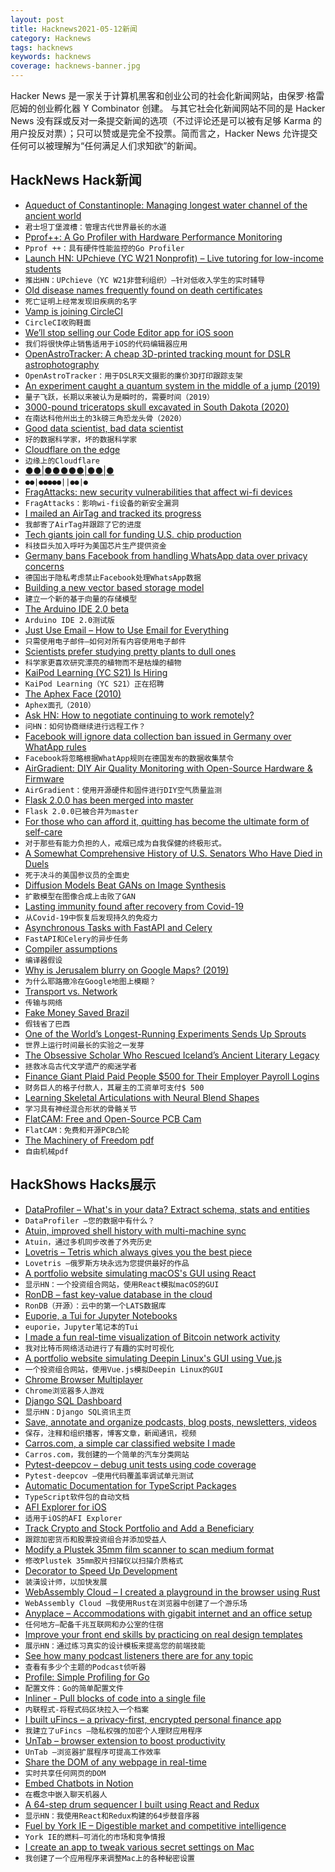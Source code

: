 ```yaml
---
layout: post
title: Hacknews2021-05-12新闻
category: Hacknews
tags: hacknews
keywords: hacknews
coverage: hacknews-banner.jpg
---
```


Hacker News 是一家关于计算机黑客和创业公司的社会化新闻网站，由保罗·格雷厄姆的创业孵化器 Y Combinator 创建。
与其它社会化新闻网站不同的是 Hacker News 没有踩或反对一条提交新闻的选项（不过评论还是可以被有足够 Karma 的用户投反对票）；只可以赞或是完全不投票。简而言之，Hacker News 允许提交任何可以被理解为“任何满足人们求知欲”的新闻。

## HackNews Hack新闻


- [Aqueduct of Constantinople: Managing longest water channel of the ancient world](https://phys.org/news/2021-05-aqueduct-constantinople-longest-channel-ancient.html)
- `君士坦丁堡渡槽：管理古代世界最长的水道`
- [Pprof++: A Go Profiler with Hardware Performance Monitoring](https://eng.uber.com/pprof-go-profiler/)
- `Pprof ++：具有硬件性能监控的Go Profiler`
- [Launch HN: UPchieve (YC W21 Nonprofit) – Live tutoring for low-income students](item?id=27118794)
- `推出HN：UPchieve（YC W21非营利组织）–针对低收入学生的实时辅导`
- [Old disease names frequently found on death certificates](http://www.usgennet.org/usa/ar/county/greene/olddiseases1.htm)
- `死亡证明上经常发现旧疾病的名字`
- [Vamp is joining CircleCI](https://blog.vamp.io/vamp-is-joining-circleci/)
- `CircleCI收购鞋面`
- [We’ll stop selling our Code Editor app for iOS soon](https://panic.com/blog/the-future-of-code-editor/)
- `我们将很快停止销售适用于iOS的代码编辑器应用`
- [OpenAstroTracker: A cheap 3D-printed tracking mount for DSLR astrophotography](https://github.com/OpenAstroTech/OpenAstroTracker)
- `OpenAstroTracker：用于DSLR天文摄影的廉价3D打印跟踪支架`
- [An experiment caught a quantum system in the middle of a jump (2019)](https://www.quantamagazine.org/quantum-leaps-long-assumed-to-be-instantaneous-take-time-20190605/)
- `量子飞跃，长期以来被认为是瞬时的，需要时间（2019）`
- [3000-pound triceratops skull excavated in South Dakota (2020)](https://www.usatoday.com/story/news/nation/2020/08/26/triceratops-skull-found-south-dakota-sent-missouri/3441540001/)
- `在南达科他州出土的3k磅三角恐龙头骨（2020）`
- [Good data scientist, bad data scientist](https://ianwhitestone.work/good-ds-bad-ds/)
- `好的数据科学家，坏的数据科学家`
- [Cloudflare on the edge](https://stratechery.com/2021/cloudflare-on-the-edge/)
- `边缘上的Cloudflare`
- [●●|●●●●●|●●|●](http://scp-wiki.wikidot.com/scp-2521)
- `●●|●●●●●||●●|●`
- [FragAttacks: new security vulnerabilities that affect wi-fi devices](https://www.fragattacks.com/)
- `FragAttacks：影响wi-fi设备的新安全漏洞`
- [I mailed an AirTag and tracked its progress](https://www.intego.com/mac-security-blog/i-mailed-an-airtag-and-tracked-its-progress-heres-what-happened/)
- `我邮寄了AirTag并跟踪了它的进度`
- [Tech giants join call for funding U.S. chip production](https://www.reuters.com/article/usa-semiconductors-idUSL1N2MX2MK)
- `科技巨头加入呼吁为美国芯片生产提供资金`
- [Germany bans Facebook from handling WhatsApp data over privacy concerns](https://www.euronews.com/2021/05/11/germany-bans-facebook-from-handling-whatsapp-data-over-privacy-concerns)
- `德国出于隐私考虑禁止Facebook处理WhatsApp数据`
- [Building a new vector based storage model](https://questdb.slab.com/public/posts/p4aktor4)
- `建立一个新的基于向量的存储模型`
- [The Arduino IDE 2.0 beta](https://blog.arduino.cc/2021/03/01/announcing-the-arduino-ide-2-0-beta/)
- `Arduino IDE 2.0测试版`
- [Just Use Email – How to Use Email for Everything](https://www.justuseemail.com/)
- `只需使用电子邮件–如何对所有内容使用电子邮件`
- [Scientists prefer studying pretty plants to dull ones](https://www.nature.com/articles/s41477-021-00912-2)
- `科学家更喜欢研究漂亮的植物而不是枯燥的植物`
- [KaiPod Learning (YC S21) Is Hiring](https://www.workatastartup.com/jobs/43915)
- `KaiPod Learning（YC S21）正在招聘`
- [The Aphex Face (2010)](http://www.bastwood.com/?page_id=10)
- `Aphex面孔（2010）`
- [Ask HN: How to negotiate continuing to work remotely?](item?id=27123553)
- `问HN：如何协商继续进行远程工作？`
- [Facebook will ignore data collection ban issued in Germany over WhatApp rules](https://www.techspot.com/news/89639-facebook-ignore-emergency-data-collection-ban-issued-germany.html)
- `Facebook将忽略根据WhatApp规则在德国发布的数据收集禁令`
- [AirGradient: DIY Air Quality Monitoring with Open-Source Hardware & Firmware](https://www.airgradient.com/diy/)
- `AirGradient：使用开源硬件和固件进行DIY空气质量监测`
- [Flask 2.0.0 has been merged into master](https://github.com/pallets/flask/pull/4007)
- `Flask 2.0.0已被合并为master`
- [For those who can afford it, quitting has become the ultimate form of self-care](https://www.thecut.com/2021/05/quitting-your-job-as-self-care.html)
- `对于那些有能力负担的人，戒烟已成为自我保健的终极形式。`
- [A Somewhat Comprehensive History of U.S. Senators Who Have Died in Duels](https://defector.com/us-senators-duels-history-owned/)
- `死于决斗的美国参议员的全面史`
- [Diffusion Models Beat GANs on Image Synthesis](https://arxiv.org/abs/2105.05233)
- `扩散模型在图像合成上击败了GAN`
- [Lasting immunity found after recovery from Covid-19](https://www.nih.gov/news-events/nih-research-matters/lasting-immunity-found-after-recovery-covid-19)
- `从Covid-19中恢复后发现持久的免疫力`
- [Asynchronous Tasks with FastAPI and Celery](https://testdriven.io/blog/fastapi-and-celery/)
- `FastAPI和Celery的异步任务`
- [Compiler assumptions](https://babel.dev/docs/en/assumptions)
- `编译器假设`
- [Why is Jerusalem blurry on Google Maps? (2019)](https://joshdance.medium.com/why-is-jerusalem-blurry-on-google-maps-db6e0aec5d64)
- `为什么耶路撒冷在Google地图上模糊？ `
- [Transport vs. Network](https://www.potaroo.net/ispcol/2021-05/headers.html)
- `传输与网络`
- [Fake Money Saved Brazil](https://www.npr.org/sections/money/2010/10/04/130329523/how-fake-money-saved-brazil)
- `假钱省了巴西`
- [One of the World’s Longest-Running Experiments Sends Up Sprouts](https://www.nytimes.com/2021/05/11/science/seeds-germinated-michigan-state.html)
- `世界上运行时间最长的实验之一发芽`
- [The Obsessive Scholar Who Rescued Iceland’s Ancient Literary Legacy](https://lithub.com/the-obsessive-scholar-who-rescued-icelands-ancient-literary-legacy/)
- `拯救冰岛古代文学遗产的痴迷学者`
- [Finance Giant Plaid Paid People $500 for Their Employer Payroll Logins](https://www.vice.com/en/article/bvzzqa/plaid-paid-500-dollars-workplace-logins)
- `财务巨人的格子付款人，其雇主的工资单可支付$ 500`
- [Learning Skeletal Articulations with Neural Blend Shapes](https://peizhuoli.github.io/neural-blend-shapes/)
- `学习具有神经混合形状的骨骼关节`
- [FlatCAM: Free and Open-Source PCB Cam](http://flatcam.org/)
- `FlatCAM：免费和开源PCB凸轮`
- [The Machinery of Freedom pdf](http://www.daviddfriedman.com/The_Machinery_of_Freedom_.pdf)
- `自由机械pdf`


## HackShows Hacks展示

- [ DataProfiler – What's in your data? Extract schema, stats and entities](https://github.com/capitalone/DataProfiler)
- `DataProfiler –您的数据中有什么？`
- [ Atuin, improved shell history with multi-machine sync](https://github.com/ellie/atuin)
- `Atuin，通过多机同步改善了外壳历史`
- [ Lovetris – Tetris which always gives you the best piece](https://unrealwill.github.io/lovetris/)
- `Lovetris –俄罗斯方块永远为您提供最好的作品`
- [ A portfolio website simulating macOS's GUI using React](https://portfolio.zxh.io)
- `显示HN：一个投资组合网站，使用React模拟macOS的GUI`
- [ RonDB – fast key-value database in the cloud](https://www.rondb.com/)
- `RonDB（开源）：云中的第一个LATS数据库`
- [ Euporie, a Tui for Jupyter Notebooks](https://github.com/joouha/euporie)
- `euporie，Jupyter笔记本的Tui`
- [ I made a fun real-time visualization of Bitcoin network activity](https://bits.monospace.live)
- `我对比特币网络活动进行了有趣的实时可视化`
- [ A portfolio website simulating Deepin Linux's GUI using Vue.js](https://goodmanwen.github.io)
- `一个投资组合网站，使用Vue.js模拟Deepin Linux的GUI`
- [ Chrome Browser Multiplayer](https://comebrowsewithme.com/?2)
- `Chrome浏览器多人游戏`
- [ Django SQL Dashboard](https://django-sql-dashboard.datasette.io/en/latest/)
- `显示HN：Django SQL资讯主页`
- [ Save, annotate and organize podcasts, blog posts, newsletters, videos](https://www.shelf.so/)
- `保存，注释和组织播客，博客文章，新闻通讯，视频`
- [ Carros.com, a simple car classified website I made](https://carros.com)
- `Carros.com，我创建的一个简单的汽车分类网站`
- [ Pytest-deepcov – debug unit tests using code coverage](https://github.com/treebeardtech/pytest-deepcov)
- `Pytest-deepcov –使用代码覆盖率调试单元测试`
- [ Automatic Documentation for TypeScript Packages](https://www.jsdocs.io)
- `TypeScript软件包的自动文档`
- [ AFI Explorer for iOS](https://apps.apple.com/us/app/afi-explorer/id1564964107)
- `适用于iOS的AFI Explorer`
- [ Track Crypto and Stock Portfolio and Add a Beneficiary](http://www.achee.co)
- `跟踪加密货币和股票投资组合并添加受益人`
- [ Modify a Plustek 35mm film scanner to scan medium format](https://ebn0.net/plustek-8100-6x7.html)
- `修改Plustek 35mm胶片扫描仪以扫描介质格式`
- [ Decorator to Speed Up Development](https://github.com/pcauthorn/devcache)
- `装潢设计师，以加快发展`
- [ WebAssembly Cloud – I created a playground in the browser using Rust](https://webassembly.cloud/)
- `WebAssembly Cloud –我使用Rust在浏览器中创建了一个游乐场`
- [ Anyplace – Accommodations with gigabit internet and an office setup](https://www.select.anyplace.com/)
- `任何地方–配备千兆互联网和办公室的住宿`
- [ Improve your front end skills by practicing on real design templates](https://www.codewell.cc/?ref=hn)
- `展示HN：通过练习真实的设计模板来提高您的前端技能`
- [ See how many podcast listeners there are for any topic](https://rephonic.com/tools/podcast-reach)
- `查看有多少个主题的Podcast侦听器`
- [ Profile: Simple Profiling for Go](https://github.com/mmcloughlin/profile)
- `配置文件：Go的简单配置文件`
- [ Inliner - Pull blocks of code into a single file](http://inliner.io/)
- `内联程式-将程式码区块拉入一个档案`
- [ I built uFincs – a privacy-first, encrypted personal finance app](https://ufincs.com)
- `我建立了uFincs –隐私权强的加密个人理财应用程序`
- [ UnTab – browser extension to boost productivity](https://getuntab.now.sh)
- `UnTab –浏览器扩展程序可提高工作效率`
- [ Share the DOM of any webpage in real-time](https://chrome.google.com/webstore/detail/duckly-cobrowsing-web-sha/nmihkjacpegihjebloiclnheeokjnpfm)
- `实时共享任何网页的DOM`
- [ Embed Chatbots in Notion](https://www.joonbot.com/chatbot-in-notion/)
- `在概念中嵌入聊天机器人`
- [ A 64-step drum sequencer I built using React and Redux](http://Sequencer64.com)
- `显示HN：我使用React和Redux构建的64步鼓音序器`
- [ Fuel by York IE – Digestible market and competitive intelligence](https://fuel.york.ie/)
- `York IE的燃料–可消化的市场和竞争情报`
- [ I create an app to tweak various secret settings on Mac](item?id=27122327)
- `我创建了一个应用程序来调整Mac上的各种秘密设置`

